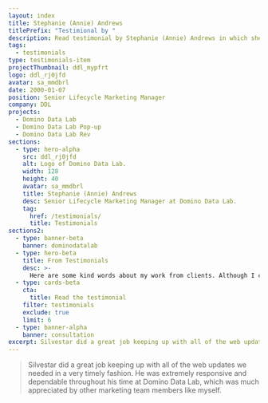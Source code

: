 ```yaml
---
layout: index
title: Stephanie (Annie) Andrews
titlePrefix: "Testimional by "
description: Read testimonial by Stephanie (Annie) Andrews in which she talks about her positive experience in working with Silvestar Bistrović.
tags:
  - testimonials
type: testimonials-item
projectThumbnail: ddl_mypfrt
logo: ddl_rj0jfd
avatar: sa_mmdbrl
date: 2000-01-07
position: Senior Lifecycle Marketing Manager
company: DDL
projects:
  - Domino Data Lab
  - Domino Data Lab Pop-up
  - Domino Data Lab Rev
sections:
  - type: hero-alpha
    src: ddl_rj0jfd
    alt: Logo of Domino Data Lab.
    width: 128
    height: 40
    avatar: sa_mmdbrl
    title: Stephanie (Annie) Andrews
    desc: Senior Lifecycle Marketing Manager at Domino Data Lab.
    tag:
      href: /testimonials/
      title: Testimonials
sections2:
  - type: banner-beta
    banner: dominodatalab
  - type: hero-beta
    title: From Testimonials
    desc: >-
      Here are some kind words about my work from clients. Although I collaborated with clients from more than 10 countries, most of them came from **The United States**.
  - type: cards-beta
    cta:
      title: Read the testimonial
    filter: testimonials
    exclude: true
    limit: 6
  - type: banner-alpha
    banner: consultation
excerpt: Silvestar did a great job keeping up with all of the web updates we needed in a very timely fashion...
---
```


> Silvestar did a great job keeping up with all of the web updates we needed in a very timely fashion. He was extremely responsive and dependable throughout his time at Domino Data Lab, which was much appreciated by other marketing team members like myself.
